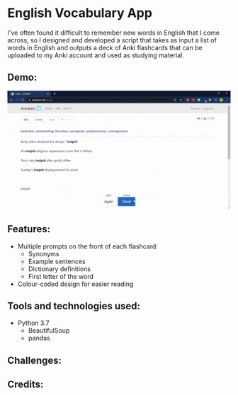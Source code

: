 # English Vocabulary App

I've often found it difficult to remember new words in English that I come across, so I designed and developed a script that takes as input a list of words in English and outputs a deck of Anki flashcards that can be uploaded to my Anki account and used as studying material.

## Demo:
![Demo](english-flashcards.gif)

## Features:
* Multiple prompts on the front of each flashcard:
   * Synonyms
   * Example sentences
   * Dictionary definitions
   * First letter of the word
* Colour-coded design for easier reading

## Tools and technologies used:
* Python 3.7
  * BeautifulSoup
  * pandas

## Challenges:

## Credits:
